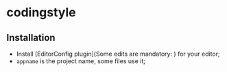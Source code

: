 # codingstyle

## Installation

- Install [EditorConfig plugin](Some edits are mandatory:
) for your editor;
- `appname` is the project name, some files use it;
